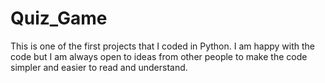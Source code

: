# Quiz_Game

This is one of the first projects that I coded in Python. I am happy with the code but I am always open to ideas from other people to make the code simpler and easier to read and understand.

